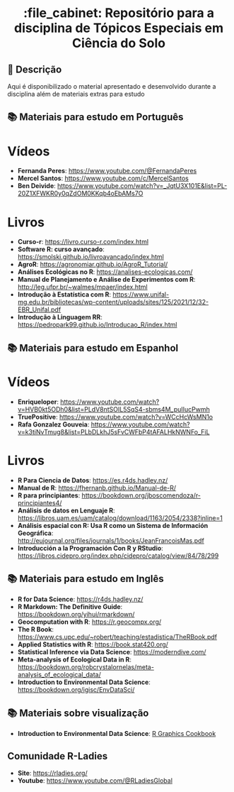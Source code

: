 <h1 align="center">:file_cabinet: Repositório para a disciplina de Tópicos Especiais em Ciência do Solo</h1>

## :memo: Descrição
Aqui é disponibilizado o material apresentado e desenvolvido durante a disciplina além de materiais extras para estudo

## :books: Materiais para estudo em Português

# Vídeos
* <b>Fernanda Peres</b>: https://www.youtube.com/@FernandaPeres
* <b>Mercel Santos</b>: https://www.youtube.com/c/MercelSantos
* <b>Ben Deivide</b>: https://www.youtube.com/watch?v=_JqtU3X101E&list=PL-20Z1XFWKR0y0qZdOM0KKqb4oEbAMs7O

# Livros
* <b>Curso-r</b>: https://livro.curso-r.com/index.html
* <b>Software R: curso avançado</b>: https://smolski.github.io/livroavancado/index.html
* <b>AgroR</b>: https://agronomiar.github.io/AgroR_Tutorial/
* <b>Análises Ecológicas no R</b>: https://analises-ecologicas.com/
* <b>Manual de Planejamento e Análise de Experimentos com R</b>: http://leg.ufpr.br/~walmes/mpaer/index.html
* <b>Introdução à Estatística com R</b>: https://www.unifal-mg.edu.br/bibliotecas/wp-content/uploads/sites/125/2021/12/32-EBR_Unifal.pdf
* <b>Introdução à Linguagem RR</b>: https://pedropark99.github.io/Introducao_R/index.html

## :books: Materiais para estudo em Espanhol

# Vídeos
* <b>Enriqueloper</b>: https://www.youtube.com/watch?v=HVB0kt5ODh0&list=PLdV8ntSOIL5SqS4-sbms4M_puIIucPwmh
* <b>TruePositive</b>: https://www.youtube.com/watch?v=WCcHcWsMN1o
* <b>Rafa Gonzalez Gouveia</b>: https://www.youtube.com/watch?v=k3tiNvTmug8&list=PLbDLkhJ5sFvCWFbP4tAFALHkNWNFo_FiL

# Livros
* <b>R Para Ciencia de Datos</b>: https://es.r4ds.hadley.nz/
* <b>Manual de R</b>: https://fhernanb.github.io/Manual-de-R/
* <b>R para principiantes</b>: https://bookdown.org/jboscomendoza/r-principiantes4/
* <b>Análisis de datos en Lenguaje R</b>: https://libros.uam.es/uam/catalog/download/1163/2054/2338?inline=1
* <b>Análisis espacial con R: Usa R como un Sistema de Información Geográfica</b>: http://eujournal.org/files/journals/1/books/JeanFrancoisMas.pdf
* <b>Introducción a la Programación Con R y RStudio</b>: https://libros.cidepro.org/index.php/cidepro/catalog/view/84/78/299

## :books: Materiais para estudo em Inglês
* <b>R for Data Science</b>: https://r4ds.hadley.nz/
* <b>R Markdown: The Definitive Guide</b>: https://bookdown.org/yihui/rmarkdown/
* <b>Geocomputation with R</b>: https://r.geocompx.org/
* <b>The R Book</b>: https://www.cs.upc.edu/~robert/teaching/estadistica/TheRBook.pdf
* <b>Applied Statistics with R</b>: https://book.stat420.org/
* <b>Statistical Inference via Data Science</b>: https://moderndive.com/
* <b>Meta-analysis of Ecological Data in R</b>: https://bookdown.org/robcrystalornelas/meta-analysis_of_ecological_data/
* <b>Introduction to Environmental Data Science</b>: https://bookdown.org/igisc/EnvDataSci/

## :books: Materiais sobre visualização
* <b>Introduction to Environmental Data Science</b>: [R Graphics Cookbook](https://r-graphics.org/)

## Comunidade R-Ladies
* <b>Site</b>: https://rladies.org/
* <b>Youtube</b>: https://www.youtube.com/@RLadiesGlobal


